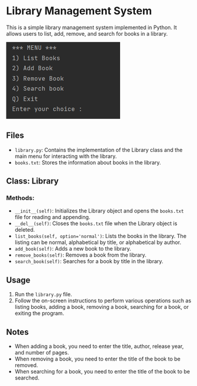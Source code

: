 # Library Management System

This is a simple library management system implemented in Python. It allows users to list, add, remove, and search for books in a library.

![menu](menu.png)
## Files

- `library.py`: Contains the implementation of the Library class and the main menu for interacting with the library.
- `books.txt`: Stores the information about books in the library.

## Class: Library

### Methods:

- `__init__(self)`: Initializes the Library object and opens the `books.txt` file for reading and appending.
- `__del__(self)`: Closes the `books.txt` file when the Library object is deleted.
- `list_books(self, option='normal')`: Lists the books in the library. The listing can be normal, alphabetical by title, or alphabetical by author.
- `add_book(self)`: Adds a new book to the library.
- `remove_books(self)`: Removes a book from the library.
- `search_book(self)`: Searches for a book by title in the library.

## Usage

1. Run the `library.py` file.
2. Follow the on-screen instructions to perform various operations such as listing books, adding a book, removing a book, searching for a book, or exiting the program.

## Notes

- When adding a book, you need to enter the title, author, release year, and number of pages.
- When removing a book, you need to enter the title of the book to be removed.
- When searching for a book, you need to enter the title of the book to be searched.
